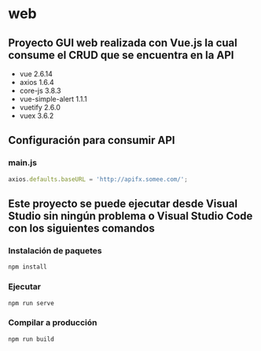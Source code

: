 # web
## Proyecto GUI web realizada con Vue.js la cual consume el CRUD que se encuentra en la API
* vue 2.6.14
* axios 1.6.4
* core-js 3.8.3
* vue-simple-alert 1.1.1
* vuetify 2.6.0
* vuex 3.6.2
## Configuración para consumir API
### main.js
```js
axios.defaults.baseURL = 'http://apifx.somee.com/';
```
## Este proyecto se puede ejecutar desde Visual Studio sin ningún problema o Visual Studio Code con los siguientes comandos
### Instalación de paquetes
```
npm install
```

### Ejecutar
```
npm run serve
```

### Compilar a producción
```
npm run build
```
